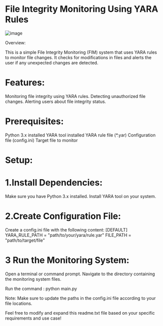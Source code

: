# File Integrity Monitoring Using YARA Rules
![image](https://github.com/AshrafDesai/File_Integrity_Monitoring_tool/assets/132386307/ef78987d-9208-41f5-b0ea-1150dc336cca)


Overview:

This is a simple File Integrity Monitoring (FIM) system that uses YARA rules to monitor file changes. It checks for modifications in files and alerts the user if any unexpected changes are detected.

# Features:

Monitoring file integrity using YARA rules.
Detecting unauthorized file changes.
Alerting users about file integrity status.

# Prerequisites:

Python 3.x installed
YARA tool installed
YARA rule file (*.yar)
Configuration file (config.ini)
Target file to monitor

# Setup:

# 1.Install Dependencies:
Make sure you have Python 3.x installed.
Install YARA tool on your system.

# 2.Create Configuration File:
Create a config.ini file with the following content:
[DEFAULT]
YARA_RULE_PATH = "path/to/your/yara/rule.yar"
FILE_PATH = "path/to/target/file"

# 3 Run the Monitoring System:
Open a terminal or command prompt.
Navigate to the directory containing the monitoring system files.

Run the command : 
python main.py

Note: Make sure to update the paths in the config.ini file according to your file locations.

Feel free to modify and expand this readme.txt file based on your specific requirements and use case!
